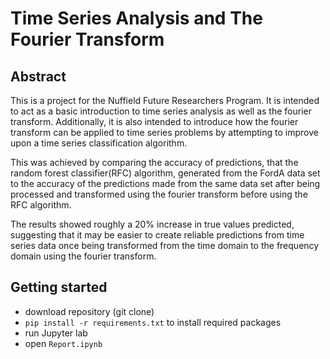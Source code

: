# Time Series Analysis and The Fourier Transform

## Abstract
This is a project for the Nuffield Future Researchers Program. It is intended to act as a basic introduction to time series analysis as well as the fourier transform. Additionally, it is also intended to introduce how the fourier transform can be applied to time series problems by attempting to improve upon a time series classification algorithm. 

This was achieved by comparing the accuracy of predictions, that the random forest classifier(RFC) algorithm, generated from the FordA data set to the accuracy of the predictions made from the same data set after being processed and transformed using the fourier transform before using the RFC algorithm. 

The results showed roughly a 20% increase in true values predicted, suggesting that it may be easier to create reliable predictions from time series data once being transformed from the time domain to the frequency domain using the fourier transform.

## Getting started
* download repository (git clone)
* `pip install -r requirements.txt` to install required packages
* run Jupyter lab
* open `Report.ipynb`
